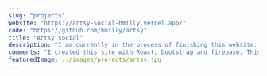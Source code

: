 ```yaml
---
slug: "projects"
website: "https://artsy-social-hmilly.vercel.app/"
code: "https://github.com/hmilly/artsy"
title: "Artsy social"
description: "I am currently in the process of finishing this website. It offers the ability for artists to sign up and upload a body of work. Other users can also sign up to browse the site, allowing them to contact artists and register their interests in their work"
comments: "I created this site with React, bootstrap and firebase. This project has allowed me to get to grips with bootstrap and provided me with range of skills for firebase too, including how to authenticate users and generally use the DB."
featuredImage: ../images/projects/artsy.jpg
---
```

